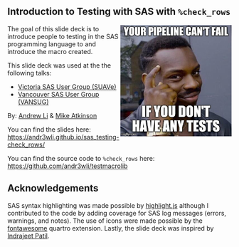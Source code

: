 
<!-- README.md is generated from README.Rmd. Please edit that file -->

## Introduction to Testing with SAS with `%check_rows`

<!-- badges: start -->
<!-- badges: end -->

<img src="media/intro_meme.jpg" align="right" width="250" />

The goal of this slide deck is to introduce people to testing in the SAS
programming language to and introduce the macro created.

This slide deck was used at the the following talks:

- [Victoria SAS User Group
  (SUAVe)](https://www.sas.com/en_ca/user-groups/bc-user-groups.html)
- [Vancouver SAS User Group
  (VANSUG)](https://www.sas.com/en_ca/user-groups/bc-user-groups.html)

By: [Andrew Li](https://www.andrewcli.com/) & [Mike Atkinson]()

You can find the slides here:
<https://andr3wli.github.io/sas_testing-check_rows/>

You can find the source code to `%check_rows` here:
<https://github.com/andr3wli/testmacrolib>

## Acknowledgements

SAS syntax highlighting was made possible by
[highlight.js](https://highlightjs.org/) although I contributed to the
code by adding coverage for SAS log messages (errors, warnings, and
notes). The use of icons were made possible by the
[fontawesome](https://github.com/quarto-ext/fontawesome) quartro
extension. Lastly, the slide deck was inspired by [Indrajeet
Patil](https://sites.google.com/site/indrajeetspatilmorality/home).
